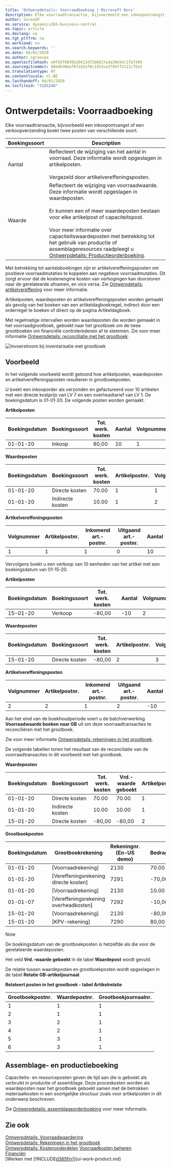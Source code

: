 ```yaml
---
title: 'Ontwerpdetails: Voorraadboeking | Microsoft Docs'
description: Elke voorraadtransactie, bijvoorbeeld een inkoopontvangst of een verkoopverzending boekt twee posten van verschillende soort.
author: SorenGP
ms.service: dynamics365-business-central
ms.topic: article
ms.devlang: na
ms.tgt_pltfrm: na
ms.workload: na
ms.search.keywords: ''
ms.date: 04/01/2020
ms.author: sgroespe
ms.openlocfilehash: e0f93f0835b20413df2b6827a3a30e54c1fb7309
ms.sourcegitcommit: 88e4b30eaf6fa32af0c1452ce2f85ff1111c75e2
ms.translationtype: HT
ms.contentlocale: nl-BE
ms.lasthandoff: 04/01/2020
ms.locfileid: "3185240"
---
```

# <a name="design-details-inventory-posting"></a>Ontwerpdetails: Voorraadboeking
Elke voorraadtransactie, bijvoorbeeld een inkoopontvangst of een verkoopverzending boekt twee posten van verschillende soort.  

|Boekingssoort|Description|  
|----------------|---------------------------------------|  
|Aantal|Reflecteert de wijziging van het aantal in voorraad. Deze informatie wordt opgeslagen in artikelposten.<br /><br /> Vergezeld door artikelvereffeningsposten.|  
|Waarde|Reflecteert de wijziging van voorraadwaarde. Deze informatie wordt opgeslagen in waardeposten.<br /><br /> Er kunnen een of meer waardeposten bestaan voor elke artikelpost of capaciteitspost.<br /><br /> Voor meer informatie over capaciteitswaardeposten met betrekking tot het gebruik van productie of assemblageresources raadpleegt u [Ontwerpdetails: Productieorderboeking](design-details-production-order-posting.md).|  

 Met betrekking tot aantalsboekingen zijn er artikelvereffeningsposten om positieve voorraadmutaties te koppelen aan negatieve voorraadmutaties. Dit zorgt ervoor dat de kostenengine kosten van verhogingen kan doorsturen naar de gerelateerde afnamen, en vice versa. Zie [Ontwerpdetails: artikelvereffening](design-details-item-application.md) voor meer informatie.  

 Artikelposten, waardeposten en artikelvereffeningsposten worden gemaakt als gevolg van het boeken van een artikeldagboekregel, indirect door een orderregel te boeken of direct op de pagina Artikeldagboek.  

 Met regelmatige intervallen worden waardeposten die worden gemaakt in het voorraadgrootboek, geboekt naar het grootboek om de twee grootboeken om financiële controleredenen af te stemmen. Zie voor meer informatie [Ontwerpdetails: reconciliatie met het grootboek](design-details-reconciliation-with-the-general-ledger.md).  

 ![Invoerstroom bij inventarisatie met grootboek](media/design_details_inventory_costing_1_entry_flow.png "Invoerstroom bij inventarisatie met grootboek")  

## <a name="example"></a>Voorbeeld  
 In het volgende voorbeeld wordt getoond hoe artikelposten, waardeposten en artikelvereffeningsposten resulteren in grootboekposten.  

 U boekt een inkooporder als verzonden en gefactureerd voor 10 artikelen met een directe kostprijs van LV 7 en een overheadtarief van LV 1. De boekingsdatum is 01-01-20. De volgende posten worden gemaakt.  

 **Artikelposten**  

|Boekingsdatum|Boekingssoort|Tot. werk. kosten|Aantal|Volgnummer|  
|------------------|----------------|----------------------------|--------------|---------------|  
|01-01-20|Inkoop|80,00|10|1|  

 **Waardeposten**  

|Boekingsdatum|Boekingssoort|Tot. werk. kosten|Artikelpostnr.|Volgnummer|  
|------------------|----------------|----------------------------|---------------------------|---------------|  
|01-01-20|Directe kosten|70.00|1|1|  
|01-01-20|Indirecte kosten|10.00|1|2|  

 **Artikelvereffeningsposten**  

|Volgnummer|Artikelpostnr.|Inkomend art.-postnr.|Uitgaand art.-postnr.|Aantal|  
|---------------|---------------------------|----------------------------|-----------------------------|--------------|  
|1|1|1|0|10|  

 Vervolgens boekt u een verkoop van 10 eenheden van het artikel met een boekingsdatum van 01-15-20.  

 **Artikelposten**  

|Boekingsdatum|Boekingssoort|Tot. werk. kosten||Aantal|Volgnummer|  
|------------------|----------------|----------------------------|-|--------------|---------------|  
|15-01-20|Verkoop|-80,00||-10|2|  

 **Waardeposten**  

|Boekingsdatum|Boekingssoort|Tot. werk. kosten|Artikelpostnr.|Volgnummer|  
|------------------|----------------|----------------------------|---------------------------|---------------|  
|15-01-20|Directe kosten|-80,00|2|3|  

 **Artikelvereffeningsposten**  

|Volgnummer|Artikelpostnr.|Inkomend art.-postnr.|Uitgaand art.-postnr.|Aantal|  
|---------------|---------------------------|----------------------------|-----------------------------|--------------|  
|2|2|1|2|-10|  

 Aan het eind van de boekhoudperiode voert u de batchverwerking **Voorraadwaarde boeken naar GB** uit om deze voorraadtransacties te reconciliëren met het grootboek.  

 Zie voor meer informatie [Ontwerpdetails: rekeningen in het grootboek](design-details-accounts-in-the-general-ledger.md).  

 De volgende tabellen tonen het resultaat van de reconciliatie van de voorraadtransacties in dit voorbeeld met het grootboek.  

 **Waardeposten**  

|Boekingsdatum|Boekingssoort|Tot. werk. kosten|Vrd.-waarde geboekt|Artikelpostnr.|Volgnummer|  
|------------------|----------------|----------------------------|-------------------------|---------------------------|---------------|  
|01-01-20|Directe kosten|70.00|70.00|1|1|  
|01-01-20|Indirecte kosten|10.00|10.00|1|2|  
|15-01-20|Directe kosten|-80,00|-80,00|2|3|  

 **Grootboekposten**  

|Boekingsdatum|Grootboekrekening|Rekeningnr. (En-US demo)||Bedrag|Volgnummer|  
|------------------|------------------|---------------------------------|-|------------|---------------|  
|01-01-20|[Voorraadrekening]|2130||70.00|1|  
|01-01-20|[Vereffeningsrekening directe kosten]|7291||-70,00|2|  
|01-01-20|[Voorraadrekening]|2130||10.00|3|  
|01-01-07|[Vereffeningsrekening overheadkosten]|7292||-10,00|4|  
|15-01-20|[Voorraadrekening]|2130||-80,00|5|  
|15-01-20|[KPV-rekening]|7290||80,00|6|  

> [!NOTE]  
>  De boekingsdatum van de grootboekposten is hetzelfde als die voor de gerelateerde waardeposten.  
>   
>  Het veld **Vrd.-waarde geboekt** in de tabel **Waardepost** wordt gevuld.  

 De relatie tussen waardeposten en grootboekposten wordt opgeslagen in de tabel **Relatie GB-artikeljournaal**.  

 **Relateert posten in het grootboek - tabel Artikelrelatie**  

|Grootboekpostnr.|Waardepostnr.|Grootboekjournaalnr.|  
|--------------------|---------------------|-----------------------|  
|1|1|1|  
|2|1|1|  
|3|2|1|  
|4|2|1|  
|5|3|1|  
|6|3|1|  

## <a name="assembly-and-production-posting"></a>Assemblage- en productieboeking  
Capaciteits- en resourceposten geven de tijd aan die is geboekt als verbruikt in productie of assemblage. Deze proceskosten worden als waardeposten naar het grootboek geboekt samen met de betrokken materiaalkosten in een soortgelijke structuur zoals voor artikelposten in dit onderwerp beschreven.  

Zie [Ontwerpdetails: assemblageorderboeking](design-details-assembly-order-posting.md) voor meer informatie.  

## <a name="see-also"></a>Zie ook  
 [Ontwerpdetails: Voorraadwaardering](design-details-inventory-costing.md)   
 [Ontwerpdetails: Rekeningen in het grootboek](design-details-accounts-in-the-general-ledger.md)   
 [Ontwerpdetails: Kostenonderdelen](design-details-cost-components.md) [Voorraadkosten beheren](finance-manage-inventory-costs.md)  
 [Financiën](finance.md)  
 [Werken met [!INCLUDE[d365fin](includes/d365fin_md.md)]](ui-work-product.md)
